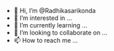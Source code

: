 - 👋 Hi, I’m @Radhikasarikonda
- 👀 I’m interested in ...
- 🌱 I’m currently learning ...
- 💞️ I’m looking to collaborate on ...
- 📫 How to reach me ...

<!---
Radhikasarikonda/Radhikasarikonda is a ✨ special ✨ repository because its `README.md` (this file) appears on your GitHub profile.
You can click the Preview link to take a look at your changes.
--->
